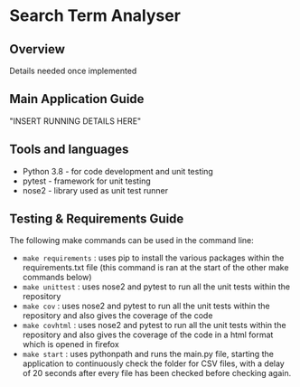 # Search Term Analyser
## Overview
Details needed once implemented

## Main Application Guide
"INSERT RUNNING DETAILS HERE"

## Tools and languages
- Python 3.8 - for code development and unit testing
- pytest - framework for unit testing
- nose2 - library used as unit test runner

## Testing & Requirements Guide
The following make commands can be used in the command line:
- `make requirements` : uses pip to install the various packages within the requirements.txt file (this command is 
ran at the start of the other make commands below)
- `make unittest` : uses nose2 and pytest to run all the unit tests within the repository
- `make cov` : uses nose2 and pytest to run all the unit tests within the repository and also gives the coverage 
of the code
- `make covhtml` : uses nose2 and pytest to run all the unit tests within the repository and also gives the coverage 
of the code in a html format which is opened in firefox
- `make start` : uses pythonpath and runs the main.py file, starting the application to continuously check the 
folder for CSV files, with a delay of 20 seconds after every file has been checked before checking again.
